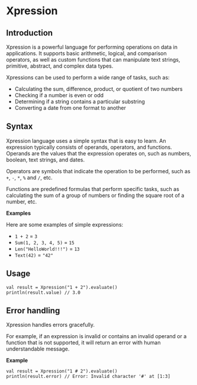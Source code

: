 # Xpression

## Introduction

Xpression is a powerful language for performing operations on data in applications. It supports basic arithmetic, logical, and comparison operators, as well as custom functions that can manipulate text strings, primitive, abstract, and complex data types.

Xpressions can be used to perform a wide range of tasks, such as:

- Calculating the sum, difference, product, or quotient of two numbers
- Checking if a number is even or odd
- Determining if a string contains a particular substring
- Converting a date from one format to another

## Syntax

Xpression language uses a simple syntax that is easy to learn. An expression typically consists of operands, operators, and functions. Operands are the values that the expression operates on, such as numbers, boolean, text strings, and dates. 

Operators are symbols that indicate the operation to be performed, such as `+`, `-`, `*`, `%` and `/`, etc. 

Functions are predefined formulas that perform specific tasks, such as calculating the sum of a group of numbers or finding the square root of a number, etc.

**Examples**

Here are some examples of simple expressions:

* `1 + 2` = `3`
* `Sum(1, 2, 3, 4, 5)` = `15`
* `Len("HelloWorld!!!")` = `13`
* `Text(42)` = `"42"`

## Usage

```
val result = Xpression("1 + 2").evaluate()
println(result.value) // 3.0
```

## Error handling

Xpression handles errors gracefully.

For example, if an expression is invalid or contains an invalid operand or a function that is not supported, it will return an error with human understandable message.

**Example**
```
val result = Xpression("1 # 2").evaluate()
println(result.error) // Error: Invalid character '#' at [1:3]
```
